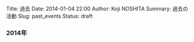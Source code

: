 Title: 過去
Date: 2014-01-04 22:00
Author: Koji NOSHITA
Summary: 過去の活動
Slug: past_events
Status: draft

### 2014年
